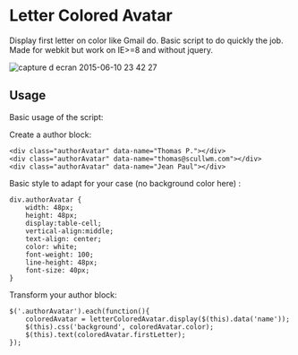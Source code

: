 # Letter Colored Avatar
Display first letter on color like Gmail do. Basic script to do quickly the job. Made for webkit but work on IE>=8 and without jquery.

![capture d ecran 2015-06-10 23 42 27](https://cloud.githubusercontent.com/assets/1017746/8094968/b44b4fe0-0fca-11e5-83e8-ee7fbbaaa158.png)


## Usage
Basic usage of the script:

Create a author block:
```
<div class="authorAvatar" data-name="Thomas P."></div>
<div class="authorAvatar" data-name="thomas@scullwm.com"></div>
<div class="authorAvatar" data-name="Jean Paul"></div>
```

Basic style to adapt for your case (no background color here) :
```
div.authorAvatar {
    width: 48px;
    height: 48px;
    display:table-cell;
    vertical-align:middle;
    text-align: center;
    color: white;
    font-weight: 100;
    line-height: 48px;
    font-size: 40px;
}
```

Transform your author block:
```
$('.authorAvatar').each(function(){
    coloredAvatar = letterColoredAvatar.display($(this).data('name'));
    $(this).css('background', coloredAvatar.color);
    $(this).text(coloredAvatar.firstLetter);
});
```
